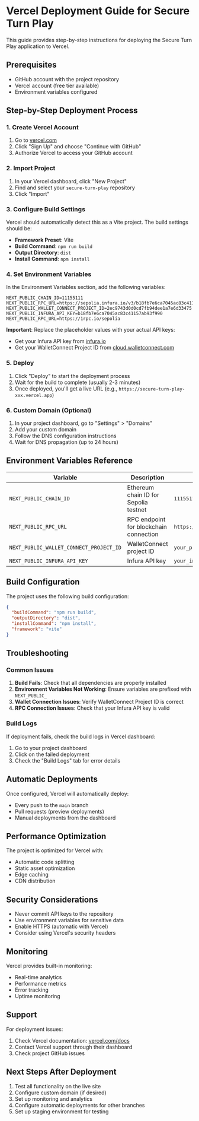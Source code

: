 # Vercel Deployment Guide for Secure Turn Play

This guide provides step-by-step instructions for deploying the Secure Turn Play application to Vercel.

## Prerequisites

- GitHub account with the project repository
- Vercel account (free tier available)
- Environment variables configured

## Step-by-Step Deployment Process

### 1. Create Vercel Account

1. Go to [vercel.com](https://vercel.com)
2. Click "Sign Up" and choose "Continue with GitHub"
3. Authorize Vercel to access your GitHub account

### 2. Import Project

1. In your Vercel dashboard, click "New Project"
2. Find and select your `secure-turn-play` repository
3. Click "Import"

### 3. Configure Build Settings

Vercel should automatically detect this as a Vite project. The build settings should be:

- **Framework Preset**: Vite
- **Build Command**: `npm run build`
- **Output Directory**: `dist`
- **Install Command**: `npm install`

### 4. Set Environment Variables

In the Environment Variables section, add the following variables:

```
NEXT_PUBLIC_CHAIN_ID=11155111
NEXT_PUBLIC_RPC_URL=https://sepolia.infura.io/v3/b18fb7e6ca7045ac83c41157ab93f990
NEXT_PUBLIC_WALLET_CONNECT_PROJECT_ID=2ec9743d0d0cd7fb94dee1a7e6d33475
NEXT_PUBLIC_INFURA_API_KEY=b18fb7e6ca7045ac83c41157ab93f990
NEXT_PUBLIC_RPC_URL=https://1rpc.io/sepolia
```

**Important**: Replace the placeholder values with your actual API keys:
- Get your Infura API key from [infura.io](https://infura.io)
- Get your WalletConnect Project ID from [cloud.walletconnect.com](https://cloud.walletconnect.com)

### 5. Deploy

1. Click "Deploy" to start the deployment process
2. Wait for the build to complete (usually 2-3 minutes)
3. Once deployed, you'll get a live URL (e.g., `https://secure-turn-play-xxx.vercel.app`)

### 6. Custom Domain (Optional)

1. In your project dashboard, go to "Settings" > "Domains"
2. Add your custom domain
3. Follow the DNS configuration instructions
4. Wait for DNS propagation (up to 24 hours)

## Environment Variables Reference

| Variable | Description | Example Value |
|----------|-------------|---------------|
| `NEXT_PUBLIC_CHAIN_ID` | Ethereum chain ID for Sepolia testnet | `11155111` |
| `NEXT_PUBLIC_RPC_URL` | RPC endpoint for blockchain connection | `https://sepolia.infura.io/v3/YOUR_KEY` |
| `NEXT_PUBLIC_WALLET_CONNECT_PROJECT_ID` | WalletConnect project ID | `your_project_id` |
| `NEXT_PUBLIC_INFURA_API_KEY` | Infura API key | `your_infura_key` |

## Build Configuration

The project uses the following build configuration:

```json
{
  "buildCommand": "npm run build",
  "outputDirectory": "dist",
  "installCommand": "npm install",
  "framework": "vite"
}
```

## Troubleshooting

### Common Issues

1. **Build Fails**: Check that all dependencies are properly installed
2. **Environment Variables Not Working**: Ensure variables are prefixed with `NEXT_PUBLIC_`
3. **Wallet Connection Issues**: Verify WalletConnect Project ID is correct
4. **RPC Connection Issues**: Check that your Infura API key is valid

### Build Logs

If deployment fails, check the build logs in Vercel dashboard:
1. Go to your project dashboard
2. Click on the failed deployment
3. Check the "Build Logs" tab for error details

## Automatic Deployments

Once configured, Vercel will automatically deploy:
- Every push to the `main` branch
- Pull requests (preview deployments)
- Manual deployments from the dashboard

## Performance Optimization

The project is optimized for Vercel with:
- Automatic code splitting
- Static asset optimization
- Edge caching
- CDN distribution

## Security Considerations

- Never commit API keys to the repository
- Use environment variables for sensitive data
- Enable HTTPS (automatic with Vercel)
- Consider using Vercel's security headers

## Monitoring

Vercel provides built-in monitoring:
- Real-time analytics
- Performance metrics
- Error tracking
- Uptime monitoring

## Support

For deployment issues:
1. Check Vercel documentation: [vercel.com/docs](https://vercel.com/docs)
2. Contact Vercel support through their dashboard
3. Check project GitHub issues

## Next Steps After Deployment

1. Test all functionality on the live site
2. Configure custom domain (if desired)
3. Set up monitoring and analytics
4. Configure automatic deployments for other branches
5. Set up staging environment for testing

